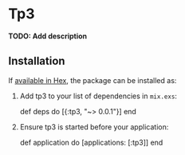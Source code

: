 # Tp3

**TODO: Add description**

## Installation

If [available in Hex](https://hex.pm/docs/publish), the package can be installed as:

  1. Add tp3 to your list of dependencies in `mix.exs`:

        def deps do
          [{:tp3, "~> 0.0.1"}]
        end

  2. Ensure tp3 is started before your application:

        def application do
          [applications: [:tp3]]
        end

